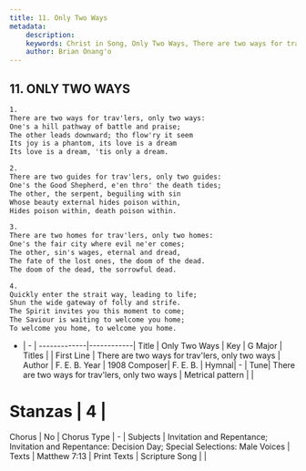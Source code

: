 ```yaml
---
title: 11. Only Two Ways
metadata:
    description: 
    keywords: Christ in Song, Only Two Ways, There are two ways for trav&#039;lers, only two ways, 
    author: Brian Onang'o
---
```



## 11. ONLY TWO WAYS

```txt
1.
There are two ways for trav'lers, only two ways:
One's a hill pathway of battle and praise;
The other leads downward; tho flow'ry it seem
Its joy is a phantom, its love is a dream
Its love is a dream, 'tis only a dream.

2.
There are two guides for trav'lers, only two guides:
One's the Good Shepherd, e'en thro' the death tides;
The other, the serpent, beguiling with sin
Whose beauty external hides poison within,
Hides poison within, death poison within.

3.
There are two homes for trav'lers, only two homes:
One's the fair city where evil ne'er comes;
The other, sin's wages, eternal and dread,
The fate of the lost ones, the doom of the dead.
The doom of the dead, the sorrowful dead.

4.
Quickly enter the strait way, leading to life;
Shun the wide gateway of folly and strife.
The Spirit invites you this moment to come;
The Saviour is waiting to welcome you home;
To welcome you home, to welcome you home.


```

- |   -  |
-------------|------------|
Title | Only Two Ways |
Key | G Major |
Titles |  |
First Line | There are two ways for trav&#039;lers, only two ways |
Author | F. E. B.
Year | 1908
Composer| F. E. B. |
Hymnal|  - |
Tune| There are two ways for trav&#039;lers, only two ways |
Metrical pattern | |
# Stanzas | 4 |
Chorus | No |
Chorus Type | - |
Subjects | Invitation and Repentance; Invitation and Repentance: Decision Day; Special Selections: Male Voices |
Texts | Matthew 7:13 |
Print Texts | 
Scripture Song |  |
  
